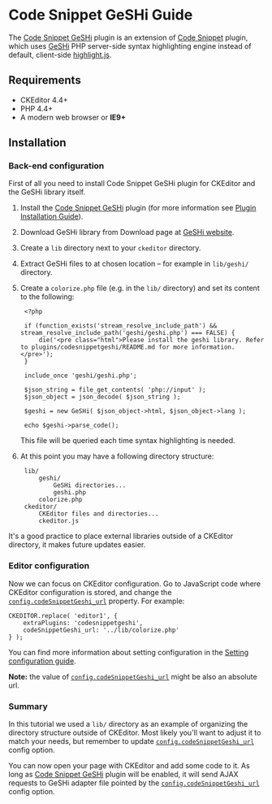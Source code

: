 # Code Snippet GeSHi Guide

The [Code Snippet GeSHi](#!/guide/dev_codesnippetgeshi) plugin is an extension of [Code Snippet](#!/guide/dev_codesnippet) plugin, which uses [GeSHi](http://qbnz.com/highlighter/) PHP server-side syntax highlighting engine instead of default, client-side [highlight.js](http://highlightjs.org).

## Requirements

* CKEditor 4.4+
* PHP 4.4+
* A modern web browser or **IE9+**

## Installation

### Back-end configuration

First of all you need to install Code Snippet GeSHi plugin for CKEditor and the GeSHi library itself.

1. Install the [Code Snippet GeSHi](http://ckeditor.com/addon/codesnippetgeshi) plugin (for more information see [Plugin Installation Guide](#!/guide/dev_plugins)).
1. Download GeSHi library from Download page at [GeSHi website](http://qbnz.com/highlighter).
1. Create a `lib` directory next to your `ckeditor` directory.
1. Extract GeSHi files to at chosen location &ndash; for example in `lib/geshi/` directory.
1. Create a `colorize.php` file (e.g. in the `lib/` directory) and set its content to the following:

		<?php

		if (function_exists('stream_resolve_include_path') && stream_resolve_include_path('geshi/geshi.php') === FALSE) {
			die('<pre class="html">Please install the geshi library. Refer to plugins/codesnippetgeshi/README.md for more information.</pre>');
		}

		include_once 'geshi/geshi.php';

		$json_string = file_get_contents( 'php://input' );
		$json_object = json_decode( $json_string );

		$geshi = new GeSHi( $json_object->html, $json_object->lang );

		echo $geshi->parse_code();


    This file will be queried each time syntax highlighting is needed.

1. At this point you may have a following directory structure:

		lib/
			geshi/
				GeSHi directories...
				geshi.php
			colorize.php
		ckeditor/
			CKEditor files and directories...
			ckeditor.js

<p class="tip">
	It's a good practice to place external libraries outside of a CKEditor directory, it makes future updates easier.
</p>

### Editor configuration

Now we can focus on CKEditor configuration. Go to JavaScript code where CKEditor configuration is stored, and change the [`config.codeSnippetGeshi_url`](#!/api/CKEDITOR.config-cfg-codeSnippetGeshi_url) property. For example:

	CKEDITOR.replace( 'editor1', {
		extraPlugins: 'codesnippetgeshi',
		codeSnippetGeshi_url: '../lib/colorize.php'
	} );

You can find more information about setting configuration in the [Setting configuration guide](#!/guide/dev_configuration).

**Note:** the value of [`config.codeSnippetGeshi_url`](#!/api/CKEDITOR.config-cfg-codeSnippetGeshi_url) might be also an absolute url.

### Summary

In this tutorial we used a `lib/` directory as an example of organizing the directory structure outside of CKEditor. Most likely you'll want to adjust it to match your needs, but remember to update [`config.codeSnippetGeshi_url`](#!/api/CKEDITOR.config-cfg-codeSnippetGeshi_url) config option.

You can now open your page with CKEditor and add some code to it. As long as [Code Snippet GeSHi](#!/guide/dev_codesnippetgeshi) plugin will be enabled, it will send AJAX requests to GeSHi adapter file pointed by the [`config.codeSnippetGeshi_url`](#!/api/CKEDITOR.config-cfg-codeSnippetGeshi_url) config option.
